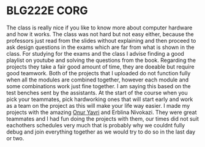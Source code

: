 # BLG222E CORG
The class is really nice if you like to know more about computer hardware and how it works. The class was not hard but not easy either, because the professors just read from the slides without explaining and then proceed to ask design questions in the exams which are far from what is shown in the class. For studying for the exams and the class I advise finding a good playlist on youtube and solving the questions from the book.
Regarding the projects they take a fair good amount of time, they are doeable but require good teamwork. Both of the projects that I uploaded do not function fully when all the modules are combined together, however each module and some combinations work just fine together. I am saying this based on the test benches sent by the assistants.
At the start of the course when you pick your teammates, pick hardworking ones that will start early and work as a team on the project as this will make your life way easier. I made my projects with the amazing [Onur Yavri](https://github.com/oyavri) and Erblina Nivokazi. They were great teammates and I had fun doing the projects with them, our times did not suit eachothers schedules very much that is probably why we couldnt fully debug and join everything together as we would try to do so in the last day or two.
